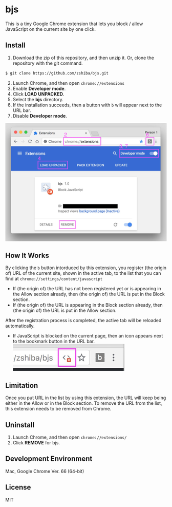 # bjs
This is a tiny Google Chrome extension that lets you block / allow JavaScript on the current site by one click.

## Install 
1. Download the zip of this repository, and then unzip it. Or, clone the repository with the git command.
```bash
$ git clone https://github.com/zshiba/bjs.git
```
2. Launch Chrome, and then open `chrome://extensions`
3. Enable **Developer mode**.
4. Click **LOAD UNPACKED**.
5. Select the **bjs** directory.
6. If the installation succeeds, then a button with `b` will appear next to the URL bar.
7. Disable **Developer mode**.

![install](https://github.com/zshiba/bjs/blob/master/install.jpg)

## How It Works
By clicking the `b` button intorduced by this extension, you register (the origin of) URL of the current site, shown in the active tab, to the list that you can find at `chrome://settings/content/javascript`

* If (the origin of) the URL has not been registered yet or is appearing in the Allow section already, then (the origin of) the URL is put in the Block section.
* If (the origin of) the URL is appearing in the Block section already, then (the origin of) the URL is put in the Allow section.

After the registration process is completed, the active tab will be reloaded automatically.
* If JavaScript is blocked on the current page, then an icon appears next to the bookmark button in the URL bar.
![block](https://github.com/zshiba/bjs/blob/master/block.jpg)

## Limitation
Once you put URL in the list by using this extension, the URL will keep being either in the Allow or in the Block section. To remove the URL from the list, this extension needs to be removed from Chrome.

## Uninstall
1. Launch Chrome, and then open `chrome://extensions/`
2. Click **REMOVE** for bjs.

## Development Environment
Mac, Google Chrome Ver. 66 (64-bit)

## License
MIT
